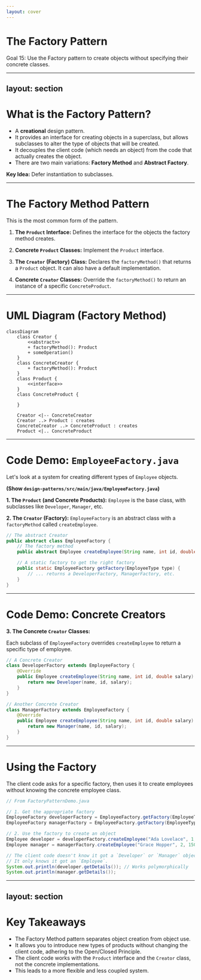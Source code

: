 ```yaml
---
layout: cover
--- 
```


# The Factory Pattern

<div class="pt-12">
  <span class="px-2 py-1 rounded">
    Goal 15: Use the Factory pattern to create objects without specifying their concrete classes.
  </span>
</div>

---
layout: section
---

# What is the Factory Pattern?

<v-clicks>

- A **creational** design pattern.
- It provides an interface for creating objects in a superclass, but allows subclasses to alter the type of objects that will be created.
- It decouples the client code (which needs an object) from the code that actually creates the object.
- There are two main variations: **Factory Method** and **Abstract Factory**.

</v-clicks>

<div class="mt-8">
<v-click>

**Key Idea:** Defer instantiation to subclasses.

</v-click>
</div>

---

# The Factory Method Pattern

This is the most common form of the pattern.

<v-clicks>

1.  **The `Product` Interface:** Defines the interface for the objects the factory method creates.

2.  **Concrete `Product` Classes:** Implement the `Product` interface.

3.  **The `Creator` (Factory) Class:** Declares the `factoryMethod()` that returns a `Product` object. It can also have a default implementation.

4.  **Concrete `Creator` Classes:** Override the `factoryMethod()` to return an instance of a specific `ConcreteProduct`.

</v-clicks>

---

# UML Diagram (Factory Method)

```mermaid
classDiagram
    class Creator {
        <<abstract>>
        + factoryMethod(): Product
        + someOperation()
    }
    class ConcreteCreator {
        + factoryMethod(): Product
    }
    class Product {
        <<interface>>
    }
    class ConcreteProduct {
        
    }

    Creator <|-- ConcreteCreator
    Creator ..> Product : creates
    ConcreteCreator ..> ConcreteProduct : creates
    Product <|.. ConcreteProduct
```

---

# Code Demo: `EmployeeFactory.java`

Let's look at a system for creating different types of `Employee` objects.

**(Show `design-patterns/src/main/java/EmployeeFactory.java`)**

**1. The `Product` (and Concrete Products):**
`Employee` is the base class, with subclasses like `Developer`, `Manager`, etc.

**2. The `Creator` (Factory):**
`EmployeeFactory` is an abstract class with a `factoryMethod` called `createEmployee`.

```java
// The abstract Creator
public abstract class EmployeeFactory {
    // The factory method
    public abstract Employee createEmployee(String name, int id, double salary);

    // A static factory to get the right factory
    public static EmployeeFactory getFactory(EmployeeType type) {
        // ... returns a DeveloperFactory, ManagerFactory, etc.
    }
}
```

---

# Code Demo: Concrete Creators

**3. The Concrete `Creator` Classes:**

Each subclass of `EmployeeFactory` overrides `createEmployee` to return a specific type of employee.

```java
// A Concrete Creator
class DeveloperFactory extends EmployeeFactory {
    @Override
    public Employee createEmployee(String name, int id, double salary) {
        return new Developer(name, id, salary);
    }
}

// Another Concrete Creator
class ManagerFactory extends EmployeeFactory {
    @Override
    public Employee createEmployee(String name, int id, double salary) {
        return new Manager(name, id, salary);
    }
}
```

---

# Using the Factory

The client code asks for a specific factory, then uses it to create employees without knowing the concrete employee class.

```java
// From FactoryPatternDemo.java

// 1. Get the appropriate factory
EmployeeFactory developerFactory = EmployeeFactory.getFactory(EmployeeType.DEVELOPER);
EmployeeFactory managerFactory = EmployeeFactory.getFactory(EmployeeType.MANAGER);

// 2. Use the factory to create an object
Employee developer = developerFactory.createEmployee("Ada Lovelace", 1, 120000);
Employee manager = managerFactory.createEmployee("Grace Hopper", 2, 150000);

// The client code doesn't know it got a `Developer` or `Manager` object.
// It only knows it got an `Employee`.
System.out.println(developer.getDetails()); // Works polymorphically
System.out.println(manager.getDetails());
```

---
layout: section
---

# Key Takeaways

<v-clicks>

- The Factory Method pattern separates object creation from object use.
- It allows you to introduce new types of products without changing the client code, adhering to the Open/Closed Principle.
- The client code works with the `Product` interface and the `Creator` class, not the concrete implementations.
- This leads to a more flexible and less coupled system.

</v-clicks>
